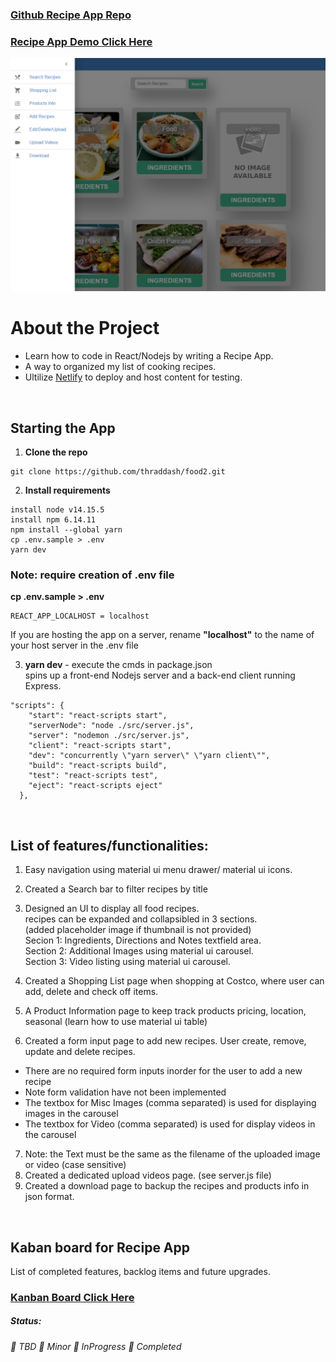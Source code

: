 ### [Github Recipe App Repo](https://github.com/thraddash/food2/)
### [Recipe App Demo Click Here](https://happy-shannon-69aac4.netlify.app/)   

<img src="https://raw.githubusercontent.com/thraddash/thraddash.github.io/master/images/recipe_app.png" width="800" height="auto">
<br/>

# About the Project
- Learn how to code in React/Nodejs by writing a Recipe App.  
- A way to organized my list of cooking recipes.  
- Ultilize [Netlify](https://www.netlify.com/) to deploy and host content for testing.  
<br/>

## Starting the App
1. **Clone the repo**
```
git clone https://github.com/thraddash/food2.git
```
2. **Install requirements** 
```
install node v14.15.5
install npm 6.14.11
npm install --global yarn
cp .env.sample > .env
yarn dev
```
### Note: require creation of .env file 
**cp .env.sample > .env**   
```
REACT_APP_LOCALHOST = localhost
```
If you are hosting the app on a server, rename **"localhost"** to the name of your host server in the .env file   

3. **yarn dev** - execute the cmds in package.json   
spins up a front-end Nodejs server and a back-end client running Express.    

```
"scripts": {
    "start": "react-scripts start",
    "serverNode": "node ./src/server.js",
    "server": "nodemon ./src/server.js",
    "client": "react-scripts start",
    "dev": "concurrently \"yarn server\" \"yarn client\"",
    "build": "react-scripts build",
    "test": "react-scripts test",
    "eject": "react-scripts eject"
  },
```
<br/>

## List of features/functionalities:  

1. Easy navigation using material ui menu drawer/ material ui icons.   
2. Created a Search bar to filter recipes by title   
3. Designed an UI to display all food recipes.   
recipes can be expanded and collapsibled in 3 sections.   
(added placeholder image if thumbnail is not provided)   
Secion 1: Ingredients, Directions and Notes textfield area.   
Section 2: Additional Images using material ui carousel.   
Section 3: Video listing using material ui carousel.   

4. Created a Shopping List page when shopping at Costco, where user can add, delete and check off items.  
5. A Product Information page to keep track products pricing, location, seasonal (learn how to use material ui table)
6. Created a form input page to add new recipes. User create, remove, update and delete recipes.  
- There are no required form inputs inorder for the user to add a new recipe   
- Note form validation have not been implemented   
- The textbox for Misc Images (comma separated) is used for displaying images in the carousel   
- The textbox for Video (comma separated) is used for display videos in the carousel   
7. Note: the Text must be the same as the filename of the uploaded image or video (case sensitive)   
8. Created a dedicated upload videos page. (see server.js file)
9. Created a download page to backup the recipes and products info in json format.   
<br/>

## Kaban board for Recipe App
List of completed features, backlog items and future upgrades.    
### [Kanban Board Click Here ](https://github.com/thraddash/food2/projects/1)    

##### Status:  
###### 📕 TBD  📙 Minor  📘 InProgress  📗 Completed  
